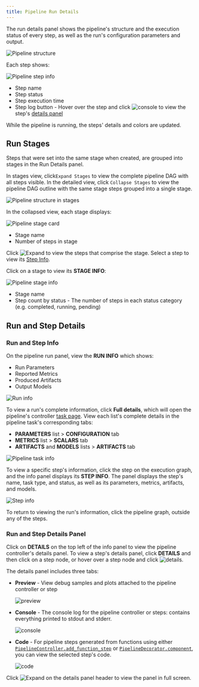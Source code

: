 ```yaml
---
title: Pipeline Run Details
---
```


The run details panel shows the pipeline's structure and the execution status of every step, as well as the run's 
configuration parameters and output. 

![Pipeline structure](../../img/webapp_pipeline_DAG.png)

Each step shows: 

![Pipeline step info](../../img/webapp_pipeline_node.png)

* Step name
* Step status
* Step execution time
* Step log button - Hover over the step and click <img src="/docs/latest/icons/ico-console.svg" alt="console" className="icon size-md space-sm" /> 
  to view the step's [details panel](#run-and-step-details-panel) 

While the pipeline is running, the steps' details and colors are updated.

## Run Stages
Steps that were set into the same stage when created, are grouped into stages in the Run Details panel. 

In stages view, click`Expand Stages` to view the complete pipeline DAG with all steps visible. 
In the detailed view, click `Collapse Stages` to view the pipeline DAG outline with the same stage steps grouped into a single stage.

![Pipeline structure in stages](../../img/webapp_pipeline_DAG_collapsed.png)



In the collapsed view, each stage displays:

<div class="max-w-25"> 

![Pipeline stage card](../../img/webapp_pipeline_stage_card.png)

</div>

* Stage name 
* Number of steps in stage 

Click <img src="/docs/latest/icons/ico-zoom-to-fit.svg" alt="Expand" className="icon size-md space-md" /> to view the 
steps that comprise the stage. Select a step to view its [Step Info](#run-and-step-info).

Click on a stage to view its **STAGE INFO**:

<div class="max-w-50"> 

![Pipeline stage info](../../img/webapp_pipeline_stage_info.png)

</div> 

* Stage name
* Step count by status - The number of steps in each status category (e.g. completed, running, pending)


## Run and Step Details
### Run and Step Info

On the pipeline run panel, view the **RUN INFO** which shows: 
* Run Parameters 
* Reported Metrics
* Produced Artifacts 
* Output Models 

![Run info](../../img/webapp_pipeline_run_info.png)

To view a run's complete information, click **Full details**, which will open the pipeline's controller [task page](../webapp_exp_track_visual.md). 
View each list's complete details in the pipeline task's corresponding tabs: 
* **PARAMETERS** list > **CONFIGURATION** tab
* **METRICS** list > **SCALARS** tab
* **ARTIFACTS** and **MODELS** lists > **ARTIFACTS** tab 

![Pipeline task info](../../img/webapp_pipeline_task_info.png)

To view a specific step's information, click the step on the execution graph, and the info panel displays its **STEP INFO**. 
The panel displays the step's name, task type, and status, as well as its parameters, metrics, artifacts, and models. 

![Step info](../../img/webapp_pipeline_step_info.png)

To return to viewing the run's information, click the pipeline graph, outside any of the steps.  

### Run and Step Details Panel

Click on **DETAILS** on the top left of the info panel to view the pipeline controller's details panel. To view a step's 
details panel, click **DETAILS** and then click on a step node, or hover over a step node and click <img src="/docs/latest/icons/ico-console.svg" alt="details" className="icon size-md space-sm" />.

The details panel includes three tabs: 
* **Preview** - View debug samples and plots attached to the pipeline controller or step 

  ![preview](../../img/webapp_pipeline_step_debug.png)

* **Console** - The console log for the pipeline controller or steps: contains everything printed to stdout and stderr.  

  ![console](../../img/webapp_pipeline_step_console.png)

* **Code** - For pipeline steps generated from functions using either [`PipelineController.add_function_step`](../../references/sdk/automation_controller_pipelinecontroller.md#add_function_step)
or [`PipelineDecorator.component`](../../references/sdk/automation_controller_pipelinecontroller.md#pipelinedecoratorcomponent), 
you can view the selected step's code. 

  ![code](../../img/webapp_pipeline_step_code.png)

Click <img src="/docs/latest/icons/ico-max-panel.svg" alt="Expand" className="icon size-md space-sm" /> on the details panel header to view the panel in full screen. 
